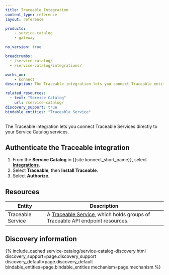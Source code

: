 ```yaml
---
title: Traceable Integration
content_type: reference
layout: reference

products:
    - service-catalog
    - gateway

no_version: true

breadcrumbs:
  - /service-catalog/
  - /service-catalog/integrations/

works_on:
    - konnect
description: The Traceable integration lets you connect Traceable entities directly to your Service Catalog Services.

related_resources:
  - text: "Service Catalog"
    url: /service-catalog/
discovery_support: true
bindable_entities: "Traceable Service"
---
```


The Traceable integration lets you connect Traceable Services directly to your Service Catalog services.

## Authenticate the Traceable integration

1. From the **Service Catalog** in {{site.konnect_short_name}}, select **[Integrations](https://cloud.konghq.com/us/service-catalog/integrations)**. 
2. Select **Traceable**, then **Install Traceable**.
3. Select **Authorize**. 

## Resources

Entity | Description
-------|-------------
Traceable Service | A [Traceable Service](https://docs.traceable.ai/docs/domains-services-backends), which holds groups of Traceable API endpoint resources.

## Discovery information

<!-- vale off-->

{% include_cached service-catalog/service-catalog-discovery.html 
   discovery_support=page.discovery_support
   discovery_default=page.discovery_default
   bindable_entities=page.bindable_entities
   mechanism=page.mechanism %}

<!-- vale on-->



